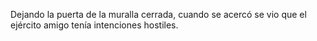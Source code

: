 
Dejando la puerta de la muralla cerrada, cuando se acercó se vio que el ejército amigo tenía intenciones hostiles.
